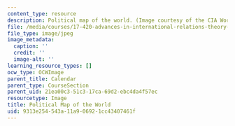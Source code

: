 ```yaml
---
content_type: resource
description: Political map of the world. (Image courtesy of the CIA World Fact Book.)
file: /media/courses/17-420-advances-in-international-relations-theory-spring-2003/9313e254543a11a906921cc43407461f_chp_political_world_map_2.jpg
file_type: image/jpeg
image_metadata:
  caption: ''
  credit: ''
  image-alt: ''
learning_resource_types: []
ocw_type: OCWImage
parent_title: Calendar
parent_type: CourseSection
parent_uid: 21ea00c3-51c3-17ca-69d2-ebc4da4f57ec
resourcetype: Image
title: Political Map of the World
uid: 9313e254-543a-11a9-0692-1cc43407461f
---
```

